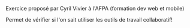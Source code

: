 Exercice proposé par Cyril Vivier à l'AFPA (formation dev web et mobile)

Permet de vérifier si l'on sait utiliser les outils de travail collaboratif!